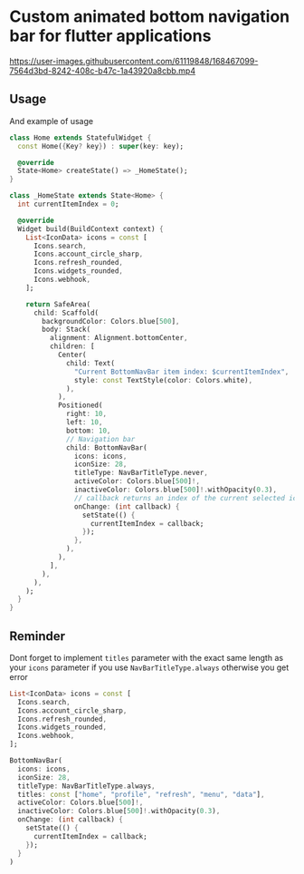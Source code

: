 # Custom animated bottom navigation bar for flutter applications

https://user-images.githubusercontent.com/61119848/168467099-7564d3bd-8242-408c-b47c-1a43920a8cbb.mp4

## Usage
And example of usage

```dart
class Home extends StatefulWidget {
  const Home({Key? key}) : super(key: key);

  @override
  State<Home> createState() => _HomeState();
}

class _HomeState extends State<Home> {
  int currentItemIndex = 0;

  @override
  Widget build(BuildContext context) {
    List<IconData> icons = const [
      Icons.search,
      Icons.account_circle_sharp,
      Icons.refresh_rounded,
      Icons.widgets_rounded,
      Icons.webhook,
    ];

    return SafeArea(
      child: Scaffold(
        backgroundColor: Colors.blue[500],
        body: Stack(
          alignment: Alignment.bottomCenter,
          children: [
            Center(
              child: Text(
                "Current BottomNavBar item index: $currentItemIndex",
                style: const TextStyle(color: Colors.white),
              ),
            ),
            Positioned(
              right: 10,
              left: 10,
              bottom: 10,
              // Navigation bar
              child: BottomNavBar(
                icons: icons,
                iconSize: 28,
                titleType: NavBarTitleType.never,
                activeColor: Colors.blue[500]!,
                inactiveColor: Colors.blue[500]!.withOpacity(0.3),
                // callback returns an index of the current selected icon, here you can load next page or whatever you like
                onChange: (int callback) {
                  setState(() {
                    currentItemIndex = callback;
                  });
                },
              ),
            ),
          ],
        ),
      ),
    );
  }
}
```

## Reminder
Dont forget to implement ```titles``` parameter with the exact same length as your ```icons``` parameter if you use ```NavBarTitleType.always``` otherwise you get error
```dart
List<IconData> icons = const [
  Icons.search,
  Icons.account_circle_sharp,
  Icons.refresh_rounded,
  Icons.widgets_rounded,
  Icons.webhook,
];

BottomNavBar(
  icons: icons,
  iconSize: 28,
  titleType: NavBarTitleType.always,
  titles: const ["home", "profile", "refresh", "menu", "data"],
  activeColor: Colors.blue[500]!,
  inactiveColor: Colors.blue[500]!.withOpacity(0.3),
  onChange: (int callback) {
    setState(() {
      currentItemIndex = callback;
    });
  }
)
```
